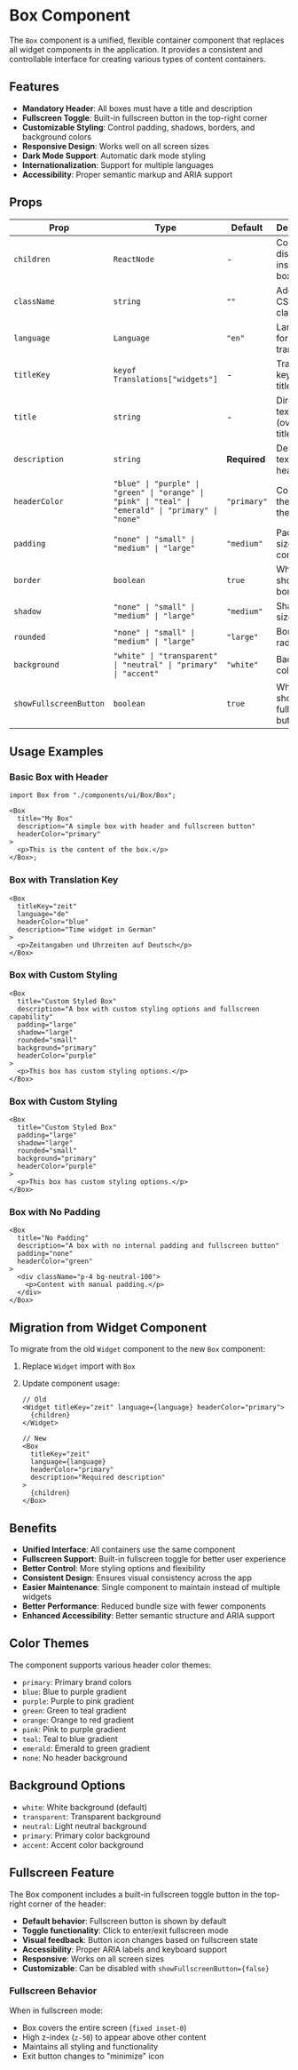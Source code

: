 # Box Component

The `Box` component is a unified, flexible container component that replaces all widget components in the application. It provides a consistent and controllable interface for creating various types of content containers.

## Features

- **Mandatory Header**: All boxes must have a title and description
- **Fullscreen Toggle**: Built-in fullscreen button in the top-right corner
- **Customizable Styling**: Control padding, shadows, borders, and background colors
- **Responsive Design**: Works well on all screen sizes
- **Dark Mode Support**: Automatic dark mode styling
- **Internationalization**: Support for multiple languages
- **Accessibility**: Proper semantic markup and ARIA support

## Props

| Prop                   | Type                                                                                                | Default      | Description                            |
| ---------------------- | --------------------------------------------------------------------------------------------------- | ------------ | -------------------------------------- |
| `children`             | `ReactNode`                                                                                         | -            | Content to display inside the box      |
| `className`            | `string`                                                                                            | `""`         | Additional CSS classes                 |
| `language`             | `Language`                                                                                          | `"en"`       | Language for translations              |
| `titleKey`             | `keyof Translations["widgets"]`                                                                     | -            | Translation key for the title          |
| `title`                | `string`                                                                                            | -            | Direct title text (overrides titleKey) |
| `description`          | `string`                                                                                            | **Required** | Description text for the header        |
| `headerColor`          | `"blue" \| "purple" \| "green" \| "orange" \| "pink" \| "teal" \| "emerald" \| "primary" \| "none"` | `"primary"`  | Color theme for the header             |
| `padding`              | `"none" \| "small" \| "medium" \| "large"`                                                          | `"medium"`   | Padding size for content               |
| `border`               | `boolean`                                                                                           | `true`       | Whether to show border                 |
| `shadow`               | `"none" \| "small" \| "medium" \| "large"`                                                          | `"medium"`   | Shadow size                            |
| `rounded`              | `"none" \| "small" \| "medium" \| "large"`                                                          | `"large"`    | Border radius size                     |
| `background`           | `"white" \| "transparent" \| "neutral" \| "primary" \| "accent"`                                    | `"white"`    | Background color                       |
| `showFullscreenButton` | `boolean`                                                                                           | `true`       | Whether to show fullscreen button      |

## Usage Examples

### Basic Box with Header

```tsx
import Box from "./components/ui/Box/Box";

<Box
  title="My Box"
  description="A simple box with header and fullscreen button"
  headerColor="primary"
>
  <p>This is the content of the box.</p>
</Box>;
```

### Box with Translation Key

```tsx
<Box
  titleKey="zeit"
  language="de"
  headerColor="blue"
  description="Time widget in German"
>
  <p>Zeitangaben und Uhrzeiten auf Deutsch</p>
</Box>
```

### Box with Custom Styling

```tsx
<Box
  title="Custom Styled Box"
  description="A box with custom styling options and fullscreen capability"
  padding="large"
  shadow="large"
  rounded="small"
  background="primary"
  headerColor="purple"
>
  <p>This box has custom styling options.</p>
</Box>
```

### Box with Custom Styling

```tsx
<Box
  title="Custom Styled Box"
  padding="large"
  shadow="large"
  rounded="small"
  background="primary"
  headerColor="purple"
>
  <p>This box has custom styling options.</p>
</Box>
```

### Box with No Padding

```tsx
<Box
  title="No Padding"
  description="A box with no internal padding and fullscreen button"
  padding="none"
  headerColor="green"
>
  <div className="p-4 bg-neutral-100">
    <p>Content with manual padding.</p>
  </div>
</Box>
```

## Migration from Widget Component

To migrate from the old `Widget` component to the new `Box` component:

1. Replace `Widget` import with `Box`
2. Update component usage:

   ```tsx
   // Old
   <Widget titleKey="zeit" language={language} headerColor="primary">
     {children}
   </Widget>

   // New
   <Box
     titleKey="zeit"
     language={language}
     headerColor="primary"
     description="Required description"
   >
     {children}
   </Box>
   ```

## Benefits

- **Unified Interface**: All containers use the same component
- **Fullscreen Support**: Built-in fullscreen toggle for better user experience
- **Better Control**: More styling options and flexibility
- **Consistent Design**: Ensures visual consistency across the app
- **Easier Maintenance**: Single component to maintain instead of multiple widgets
- **Better Performance**: Reduced bundle size with fewer components
- **Enhanced Accessibility**: Better semantic structure and ARIA support

## Color Themes

The component supports various header color themes:

- `primary`: Primary brand colors
- `blue`: Blue to purple gradient
- `purple`: Purple to pink gradient
- `green`: Green to teal gradient
- `orange`: Orange to red gradient
- `pink`: Pink to purple gradient
- `teal`: Teal to blue gradient
- `emerald`: Emerald to green gradient
- `none`: No header background

## Background Options

- `white`: White background (default)
- `transparent`: Transparent background
- `neutral`: Light neutral background
- `primary`: Primary color background
- `accent`: Accent color background

## Fullscreen Feature

The Box component includes a built-in fullscreen toggle button in the top-right corner of the header:

- **Default behavior**: Fullscreen button is shown by default
- **Toggle functionality**: Click to enter/exit fullscreen mode
- **Visual feedback**: Button icon changes based on fullscreen state
- **Accessibility**: Proper ARIA labels and keyboard support
- **Responsive**: Works on all screen sizes
- **Customizable**: Can be disabled with `showFullscreenButton={false}`

### Fullscreen Behavior

When in fullscreen mode:

- Box covers the entire screen (`fixed inset-0`)
- High z-index (`z-50`) to appear above other content
- Maintains all styling and functionality
- Exit button changes to "minimize" icon
